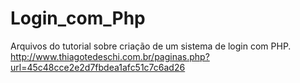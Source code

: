 Login_com_Php
=============

Arquivos do tutorial sobre criação de um sistema de login com PHP.  http://www.thiagotedeschi.com.br/paginas.php?url=45c48cce2e2d7fbdea1afc51c7c6ad26
